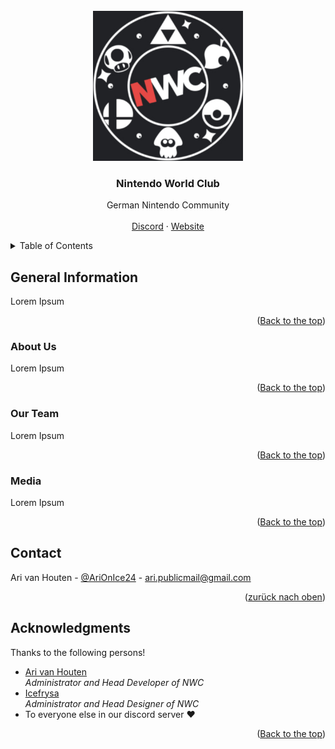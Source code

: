 <div id="top"></div>


<!-- PROJECT LOGO -->
<br />
<div align="center">
  <a href="https://github.com/Ari24-cb24/nintendoworldclub.de/">
    <img src="https://github.com/Nintendo-World-Club/.github/blob/main/static/old.png" alt="Logo" width="240" height="240">
  </a>

  <h3 align="center">Nintendo World Club</h3>

  <p align="center">
    German Nintendo Community
    <br />
    <br />
    <a href="https://discord.gg/bmftBKJaRy">Discord</a>
    ·
    <a href="https://nwc.aridevelopment.de/">Website</a>
  </p>
</div>



<!-- TABLE OF CONTENTS -->
<details>
  <summary>Table of Contents</summary>
  <ol>
    <li>
      <a href="#general-information">General Information</a>
      <ul>
        <li><a href="#about-us">About Us</a></li>
        <li><a href="#our-team">Our Team</a></li>
        <li><a href="#media">Media</a></li>
      </ul>
    </li>
    <li><a href="#contact">Contact</a></li>
    <li><a href="#acknowledgments">Acknowledgments</a></li>
  </ol>
</details>



<!-- ABOUT THE PROJECT -->
## General Information

Lorem Ipsum


<p align="right">(<a href="#top">Back to the top</a>)</p>


### About Us

Lorem Ipsum

<p align="right">(<a href="#top">Back to the top</a>)</p>


### Our Team

Lorem Ipsum

<p align="right">(<a href="#top">Back to the top</a>)</p>


### Media

Lorem Ipsum

<p align="right">(<a href="#top">Back to the top</a>)</p>


<!-- CONTACT -->
## Contact

Ari van Houten - [@AriOnIce24](https://twitter.com/AriOnIce24) - ari.publicmail@gmail.com


<p align="right">(<a href="#top">zurück nach oben</a>)</p>



<!-- ACKNOWLEDGMENTS -->
## Acknowledgments

Thanks to the following persons!

* [Ari van Houten](https://github.com/Ari24-cb24)  
    _Administrator and Head Developer of NWC_
* [Icefrysa](https://twitter.com/icefrysa)  
    _Administrator and Head Designer of NWC_
* To everyone else in our discord server ❤️

<p align="right">(<a href="#top">Back to the top</a>)</p>
